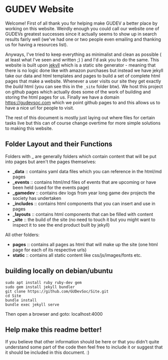 # GUDEV Website

Welcome! First of all thank you for helping make GUDEV a better place by working on this website. Weirdly enough you could call our website one of GUDEVs greatest successes since it actually seems to show up in search results fairly well (we've had one or two people even emailing and thanking us for having a resources list). 

Anyways, I've tried to keep everything as minimalist and clean as possible ( at least what I've seen and written ;) ) and I'd ask you to do the same. This website is built upon [jekyll](https://jekyllrb.com/) which is a static site generator - meaning that there is no logic done like with amazon purchases but instead we have jekyll take our data and html templates and pages to build a set of complete html pages that make a website. Whenever a user visits our site they get exactly the *build* html (you can see this in the `_site` folder btw). We host this project on github pages which actually does some of the work of building and storing the html pages for us. Finally we have a domain https://gudevsoc.com which we point github pages to and this allows us to have a nice url for people to visit.

The rest of this document is mostly just laying out where files for certain tasks live but this can of course change overtime for more simple solutions to making this website.

## Folder Layout and their Functions

Folders with _ are generally folders which contain content that will be put into pages but aren't the pages themselves:
- **_data** :: contains yaml data files which you can reference in the html/md pages
- **_events** :: contains html/md files of events that are upcoming or have been held (used for the events page)
- **_gamedev** :: contains dev logs from year long game dev projects the society has undertaken
- **_includes** :: contains html components that you can insert and use in pages
- **_layouts** :: contains html components that can be filled with content
- **_site** :: the build of the site (no need to touch it but you might want to inspect it to see the end product built by jekyll)

All other folders:
- **pages** :: contains all pages as html that will make up the site (one html page for each of its respective urls)
- **static** :: contains all static content like css/js/images/fonts etc.

## building locally on debian/ubuntu  

```
sudo apt install ruby ruby-dev gem
sudo gem install jekyll bundler
git clone https://github.com/GUDevSoc/Site.git
cd Site
bundle install
bundle exec jekyll serve
```

Then open a browser and goto: localhost:4000

## Help make this readme better!

If you believe that other information should be here or that you didn't quite understand some part of the code then feel free to include it or suggest that it should be included in this document. :)
